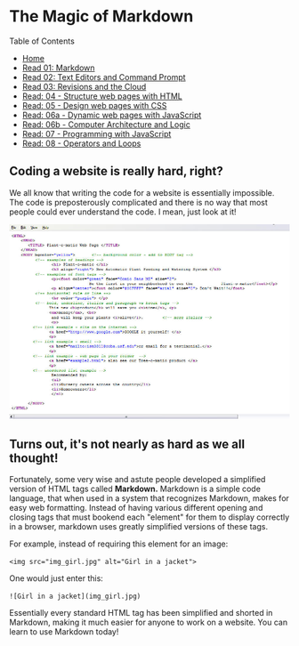 # The Magic of Markdown

Table of Contents
* [Home](https://nickmagruder.github.io/reading-notes/)
* [Read 01: Markdown](markdown.md)
* [Read 02: Text Editors and Command Prompt](text_editors.md)
* [Read 03: Revisions and the Cloud](read_03.md)
* [Read: 04 - Structure web pages with HTML](read_04.md)
* [Read: 05 - Design web pages with CSS](read_05.md)
* [Read: 06a - Dynamic web pages with JavaScript](read_06a.md)
* [Read: 06b - Computer Architecture and Logic](read_06b.md)
* [Read: 07 - Programming with JavaScript](read_07.md)
* [Read: 08 - Operators and Loops](read_08.md)

## Coding a website is really hard, right?

We all know that writing the code for a website is essentially impossible. The code is preposterously complicated and there is no way that most people could ever understand the code. I mean, just look at it!

![A sample of HTML code](https://raw.githubusercontent.com/nickmagruder/reading-notes/main/html.jpg)

## Turns out, it's not nearly as hard as we all thought!

Fortunately, some very wise and astute people developed a simplified version of HTML tags called **Markdown.** Markdown is a simple code language, that when used in a system that recognizes Markdown, makes for easy web formatting. Instead of having various different opening and closing tags that must bookend each "element" for them to display correctly in a browser, markdown uses greatly simplified versions of these tags.

For example, instead of requiring this element for an image:

```<img src="img_girl.jpg" alt="Girl in a jacket">```

One would just enter this:

```![Girl in a jacket](img_girl.jpg)```

Essentially every standard HTML tag has been simplified and shorted in Markdown, making it much easier for anyone to work on a website. You can learn to use Markdown today!
